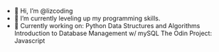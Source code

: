 - 👋 Hi, I’m @lizcoding
- 👀 I’m currently leveling up my programming skills.
- 🌱 Currently working on:
        Python Data Structures and Algorithms
        Introduction to Database Management w/ mySQL
        The Odin Project: Javascript
<!---
lizcoding/lizcoding is a ✨ special ✨ repository because its `README.md` (this file) appears on your GitHub profile.
You can click the Preview link to take a look at your changes.
--->
